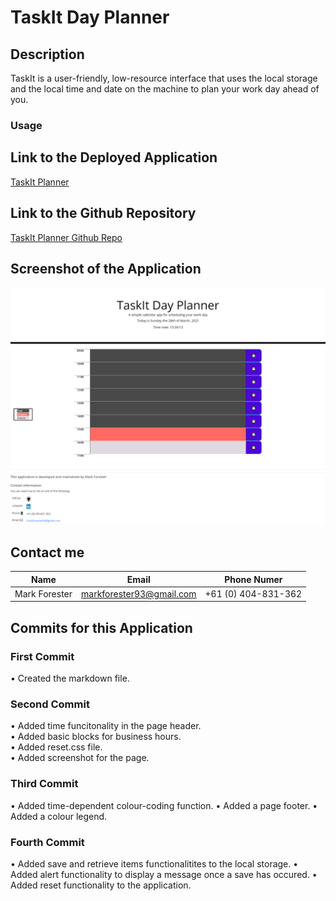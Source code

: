 # TaskIt Day Planner

## Description

TaskIt is a user-friendly, low-resource interface that uses the local storage and the local time and date on the machine to plan your work day ahead of you.

### Usage

## Link to the Deployed Application

[TaskIt Planner](https://forester93.github.io/Task-It/)

## Link to the Github Repository

[TaskIt Planner Github Repo](https://github.com/Forester93/riddle-me-quiz/)

## Screenshot of the Application

![Screenshot of the page](./assets/images/screenshot.png)

## Contact me

| Name          | Email                    | Phone Numer         |
| ------------- | ------------------------ | ------------------- |
| Mark Forester | markforester93@gmail.com | +61 (0) 404-831-362 |

## Commits for this Application

### First Commit

• Created the markdown file.

### Second Commit

• Added time funcitonality in the page header.  
• Added basic blocks for business hours.  
• Added reset.css file.  
• Added screenshot for the page.

### Third Commit

• Added time-dependent colour-coding function.
• Added a page footer.
• Added a colour legend.

### Fourth Commit

• Added save and retrieve items functionalitites to the local storage.
• Added alert functionality to display a message once a save has occured.
• Added reset functionality to the application.
